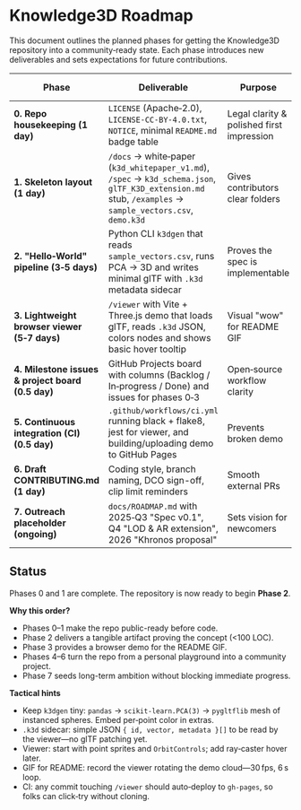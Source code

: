 # Knowledge3D Roadmap

This document outlines the planned phases for getting the Knowledge3D repository into a community‑ready state. Each phase introduces new deliverables and sets expectations for future contributions.

| Phase | Deliverable | Purpose | Owner/Tooling Hints |
|------|-------------|---------|--------------------|
| **0. Repo housekeeping (1 day)** | `LICENSE` (Apache‑2.0), `LICENSE-CC-BY-4.0.txt`, `NOTICE`, minimal `README.md` badge table | Legal clarity & polished first impression | Manual commit |
| **1. Skeleton layout (1 day)** | `/docs` → white‑paper (`k3d_whitepaper_v1.md`), `/spec` → `k3d_schema.json`, `glTF_K3D_extension.md` stub, `/examples` → `sample_vectors.csv`, `demo.k3d` | Gives contributors clear folders |  |
| **2. "Hello‑World" pipeline (3‑5 days)** | Python CLI `k3dgen` that reads `sample_vectors.csv`, runs PCA → 3D and writes minimal glTF with `.k3d` metadata sidecar | Proves the spec is implementable | `pygltflib`, `scikit-learn` |
| **3. Lightweight browser viewer (5‑7 days)** | `/viewer` with Vite + Three.js demo that loads glTF, reads `.k3d` JSON, colors nodes and shows basic hover tooltip | Visual "wow" for README GIF | Codex to stub JS |
| **4. Milestone issues & project board (0.5 day)** | GitHub Projects board with columns (Backlog / In‑progress / Done) and issues for phases 0‑3 | Open‑source workflow clarity | GitHub UI |
| **5. Continuous integration (CI) (0.5 day)** | `.github/workflows/ci.yml` running black + flake8, jest for viewer, and building/uploading demo to GitHub Pages | Prevents broken demo | `actions/setup-python`, `actions/upload-pages-artifact` |
| **6. Draft CONTRIBUTING.md (1 day)** | Coding style, branch naming, DCO sign-off, clip limit reminders | Smooth external PRs | Manual draft |
| **7. Outreach placeholder (ongoing)** | `docs/ROADMAP.md` with 2025‑Q3 "Spec v0.1", Q4 "LOD & AR extension", 2026 "Khronos proposal" | Sets vision for newcomers |  |

## Status

Phases 0 and 1 are complete. The repository is now ready to begin **Phase 2**.

**Why this order?**

- Phases 0–1 make the repo public-ready before code.
- Phase 2 delivers a tangible artifact proving the concept (<100 LOC).
- Phase 3 provides a browser demo for the README GIF.
- Phases 4–6 turn the repo from a personal playground into a community project.
- Phase 7 seeds long-term ambition without blocking immediate progress.

**Tactical hints**

- Keep `k3dgen` tiny: `pandas` → `scikit-learn.PCA(3)` → `pygltflib` mesh of instanced spheres. Embed per‑point color in extras.
- `.k3d` sidecar: simple JSON `{ id, vector, metadata }[]` to be read by the viewer—no glTF patching yet.
- Viewer: start with point sprites and `OrbitControls`; add ray‑caster hover later.
- GIF for README: record the viewer rotating the demo cloud—30 fps, 6 s loop.
- CI: any commit touching `/viewer` should auto‑deploy to `gh-pages`, so folks can click‑try without cloning.

